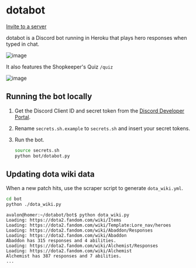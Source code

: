 # dotabot

[Invite to a server](https://discordapp.com/oauth2/authorize?client_id=649351968623427640&scope=bot&permissions=1110453312)

dotabot is a Discord bot running in Heroku that plays hero responses when typed in chat.

![image](https://user-images.githubusercontent.com/6510862/172931649-3ea306e2-2787-4225-9797-295d5aaca392.png)

It also features the Shopkeeper's Quiz `/quiz`

![image](https://user-images.githubusercontent.com/6510862/173223499-f3ba3cc6-802f-44a8-bfec-318a4c7fab77.png)

## Running the bot locally

1. Get the Discord Client ID and secret token from the [Discord Developer Portal](https://discord.com/developers/applications/).

1. Rename `secrets.sh.example` to `secrets.sh` and insert your secret tokens.

1. Run the bot.
    ```bash
    source secrets.sh
    python bot/dotabot.py
    ```

## Updating dota wiki data

When a new patch hits, use the scraper script to generate `dota_wiki.yml`.

```bash
cd bot
python ./dota_wiki.py
```

```console
avalon@homer:~/dotabot/bot$ python dota_wiki.py 
Loading: https://dota2.fandom.com/wiki/Items
Loading: https://dota2.fandom.com/wiki/Template:Lore_nav/heroes
Loading: https://dota2.fandom.com/wiki/Abaddon/Responses
Loading: https://dota2.fandom.com/wiki/Abaddon
Abaddon has 315 responses and 4 abilities.
Loading: https://dota2.fandom.com/wiki/Alchemist/Responses
Loading: https://dota2.fandom.com/wiki/Alchemist
Alchemist has 387 responses and 7 abilities.
...
```

